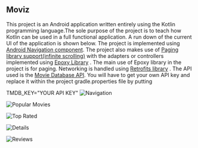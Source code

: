## Moviz
This project is an Android application written entirely using the Kotlin programming language.The sole purpose of the
project is to teach how Kotlin can be used in a full functional application. A run down of the current UI of the application is shown below.
The project is implemented using [Android Navigation component](https://developer.android.com/guide/navigation/navigation-getting-started).
The project also makes use of [Paging library support(infinite scrolling)](https://developer.android.com/topic/libraries/architecture/paging)
with the adapters or controllers implemented using [Epoxy Library](https://github.com/airbnb/epoxy) . The main use of Epoxy library in the project is for paging.
Networking is handled using [Retrofits library](https://square.github.io/retrofit/) . The API used is the [Movie Database API](https://developers.themoviedb.org/3/getting-started/introduction). You will have to get 
your own API key and replace it within the project gradle.properties file by putting

TMDB_KEY="YOUR API KEY"
![Navigation](screenshots/navigation.png)

![Popular Movies](screenshots/popular.png)

![Top Rated](screenshots/top_rated.png)

![Details](screenshots/details.png)

![Reviews](screenshots/reviews.png)